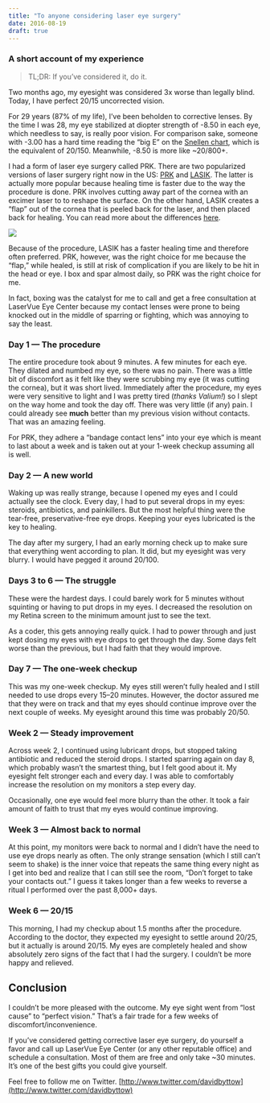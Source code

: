 ```yaml
---
title: "To anyone considering laser eye surgery"
date: 2016-08-19
draft: true
---
```


### A short account of my experience
> TL;DR: If you’ve considered it, do it.

Two months ago, my eyesight was considered 3x worse than legally blind. Today, I have perfect 20/15 uncorrected vision.

For 29 years (87% of my life), I’ve been beholden to corrective lenses. By the time I was 28, my eye stabilized at diopter strength of -8.50 in each eye, which needless to say, is really poor vision. For comparison sake, someone with -3.00 has a hard time reading the “big E” on the [Snellen chart](https://en.wikipedia.org/wiki/Snellen_chart), which is the equivalent of 20/150. Meanwhile, -8.50 is more like ~20/800+.

I had a form of laser eye surgery called PRK. There are two popularized versions of laser surgery right now in the US: [PRK](https://en.wikipedia.org/wiki/Photorefractive_keratectomy) and [LASIK](https://en.wikipedia.org/wiki/LASIK). The latter is actually more popular because healing time is faster due to the way the procedure is done. PRK involves cutting away part of the cornea with an excimer laser to to reshape the surface. On the other hand, LASIK creates a “flap” out of the cornea that is peeled back for the laser, and then placed back for healing. You can read more about the differences [here](http://www.allaboutvision.com/visionsurgery/prk.htm).

![](https://cdn-images-1.medium.com/max/2000/1*PueM9yzy_al45-aq-BRbRw.png)

Because of the procedure, LASIK has a faster healing time and therefore often preferred. PRK, however, was the right choice for me because the “flap,” while healed, is still at risk of complication if you are likely to be hit in the head or eye. I box and spar almost daily, so PRK was the right choice for me.

In fact, boxing was the catalyst for me to call and get a free consultation at LaserVue Eye Center because my contact lenses were prone to being knocked out in the middle of sparring or fighting, which was annoying to say the least.

### Day 1 — The procedure

The entire procedure took about 9 minutes. A few minutes for each eye. They dilated and numbed my eye, so there was no pain. There was a little bit of discomfort as it felt like they were scrubbing my eye (it was cutting the cornea), but it was short lived. Immediately after the procedure, my eyes were very sensitive to light and I was pretty tired (*thanks Valium!*) so I slept on the way home and took the day off. There was very little (if any) pain. I could already see **much** better than my previous vision without contacts. That was an amazing feeling.

For PRK, they adhere a “bandage contact lens” into your eye which is meant to last about a week and is taken out at your 1-week checkup assuming all is well.

### Day 2 — A new world

Waking up was really strange, because I opened my eyes and I could actually see the clock. Every day, I had to put several drops in my eyes: steroids, antibiotics, and painkillers. But the most helpful thing were the tear-free, preservative-free eye drops. Keeping your eyes lubricated is the key to healing.

The day after my surgery, I had an early morning check up to make sure that everything went according to plan. It did, but my eyesight was very blurry. I would have pegged it around 20/100.

### Days 3 to 6 — The struggle

These were the hardest days. I could barely work for 5 minutes without squinting or having to put drops in my eyes. I decreased the resolution on my Retina screen to the minimum amount just to see the text.

As a coder, this gets annoying really quick. I had to power through and just kept dosing my eyes with eye drops to get through the day. Some days felt worse than the previous, but I had faith that they would improve.

### Day 7 — The one-week checkup

This was my one-week checkup. My eyes still weren’t fully healed and I still needed to use drops every 15–20 minutes. However, the doctor assured me that they were on track and that my eyes should continue improve over the next couple of weeks. My eyesight around this time was probably 20/50.

### Week 2 — Steady improvement

Across week 2, I continued using lubricant drops, but stopped taking antibiotic and reduced the steroid drops. I started sparring again on day 8, which probably wasn’t the smartest thing, but I felt good about it. My eyesight felt stronger each and every day. I was able to comfortably increase the resolution on my monitors a step every day.

Occasionally, one eye would feel more blurry than the other. It took a fair amount of faith to trust that my eyes would continue improving.

### Week 3 — Almost back to normal

At this point, my monitors were back to normal and I didn’t have the need to use eye drops nearly as often. The only strange sensation (which I still can’t seem to shake) is the inner voice that repeats the same thing every night as I get into bed and realize that I can still see the room, “Don’t forget to take your contacts out.” I guess it takes longer than a few weeks to reverse a ritual I performed over the past 8,000+ days.

### Week 6 — 20/15

This morning, I had my checkup about 1.5 months after the procedure. According to the doctor, they expected my eyesight to settle around 20/25, but it actually is around 20/15. My eyes are completely healed and show absolutely zero signs of the fact that I had the surgery. I couldn’t be more happy and relieved.

## Conclusion

I couldn’t be more pleased with the outcome. My eye sight went from “lost cause” to “perfect vision.” That’s a fair trade for a few weeks of discomfort/inconvenience.

If you’ve considered getting corrective laser eye surgery, do yourself a favor and call up LaserVue Eye Center (or any other reputable office) and schedule a consultation. Most of them are free and only take ~30 minutes. It’s one of the best gifts you could give yourself.

Feel free to follow me on Twitter. [http://www.twitter.com/davidbyttow](http://www.twitter.com/davidbyttow)
